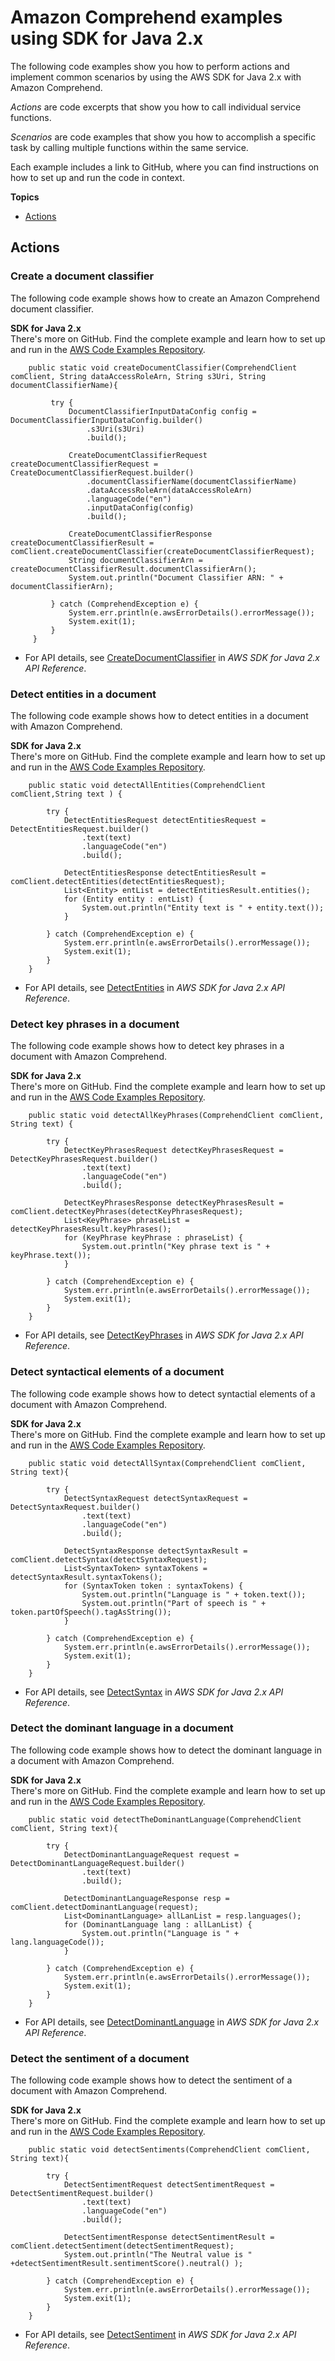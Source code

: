 # Amazon Comprehend examples using SDK for Java 2\.x<a name="java_comprehend_code_examples"></a>

The following code examples show you how to perform actions and implement common scenarios by using the AWS SDK for Java 2\.x with Amazon Comprehend\.

*Actions* are code excerpts that show you how to call individual service functions\.

*Scenarios* are code examples that show you how to accomplish a specific task by calling multiple functions within the same service\.

Each example includes a link to GitHub, where you can find instructions on how to set up and run the code in context\.

**Topics**
+ [Actions](#actions)

## Actions<a name="actions"></a>

### Create a document classifier<a name="comprehend_CreateDocumentClassifier_java_topic"></a>

The following code example shows how to create an Amazon Comprehend document classifier\.

**SDK for Java 2\.x**  
 There's more on GitHub\. Find the complete example and learn how to set up and run in the [AWS Code Examples Repository](https://github.com/awsdocs/aws-doc-sdk-examples/tree/main/javav2/example_code/comprehend#readme)\. 
  

```
    public static void createDocumentClassifier(ComprehendClient comClient, String dataAccessRoleArn, String s3Uri, String documentClassifierName){

         try {
             DocumentClassifierInputDataConfig config = DocumentClassifierInputDataConfig.builder()
                 .s3Uri(s3Uri)
                 .build();

             CreateDocumentClassifierRequest createDocumentClassifierRequest = CreateDocumentClassifierRequest.builder()
                 .documentClassifierName(documentClassifierName)
                 .dataAccessRoleArn(dataAccessRoleArn)
                 .languageCode("en")
                 .inputDataConfig(config)
                 .build();

             CreateDocumentClassifierResponse createDocumentClassifierResult = comClient.createDocumentClassifier(createDocumentClassifierRequest);
             String documentClassifierArn = createDocumentClassifierResult.documentClassifierArn();
             System.out.println("Document Classifier ARN: " + documentClassifierArn);

         } catch (ComprehendException e) {
             System.err.println(e.awsErrorDetails().errorMessage());
             System.exit(1);
         }
     }
```
+  For API details, see [CreateDocumentClassifier](https://docs.aws.amazon.com/goto/SdkForJavaV2/comprehend-2017-11-27/CreateDocumentClassifier) in *AWS SDK for Java 2\.x API Reference*\. 

### Detect entities in a document<a name="comprehend_DetectEntities_java_topic"></a>

The following code example shows how to detect entities in a document with Amazon Comprehend\.

**SDK for Java 2\.x**  
 There's more on GitHub\. Find the complete example and learn how to set up and run in the [AWS Code Examples Repository](https://github.com/awsdocs/aws-doc-sdk-examples/tree/main/javav2/example_code/comprehend#readme)\. 
  

```
    public static void detectAllEntities(ComprehendClient comClient,String text ) {

        try {
            DetectEntitiesRequest detectEntitiesRequest = DetectEntitiesRequest.builder()
                .text(text)
                .languageCode("en")
                .build();

            DetectEntitiesResponse detectEntitiesResult = comClient.detectEntities(detectEntitiesRequest);
            List<Entity> entList = detectEntitiesResult.entities();
            for (Entity entity : entList) {
                System.out.println("Entity text is " + entity.text());
            }

        } catch (ComprehendException e) {
            System.err.println(e.awsErrorDetails().errorMessage());
            System.exit(1);
        }
    }
```
+  For API details, see [DetectEntities](https://docs.aws.amazon.com/goto/SdkForJavaV2/comprehend-2017-11-27/DetectEntities) in *AWS SDK for Java 2\.x API Reference*\. 

### Detect key phrases in a document<a name="comprehend_DetectKeyPhrases_java_topic"></a>

The following code example shows how to detect key phrases in a document with Amazon Comprehend\.

**SDK for Java 2\.x**  
 There's more on GitHub\. Find the complete example and learn how to set up and run in the [AWS Code Examples Repository](https://github.com/awsdocs/aws-doc-sdk-examples/tree/main/javav2/example_code/comprehend#readme)\. 
  

```
    public static void detectAllKeyPhrases(ComprehendClient comClient, String text) {

        try {
            DetectKeyPhrasesRequest detectKeyPhrasesRequest = DetectKeyPhrasesRequest.builder()
                .text(text)
                .languageCode("en")
                .build();

            DetectKeyPhrasesResponse detectKeyPhrasesResult = comClient.detectKeyPhrases(detectKeyPhrasesRequest);
            List<KeyPhrase> phraseList = detectKeyPhrasesResult.keyPhrases();
            for (KeyPhrase keyPhrase : phraseList) {
                System.out.println("Key phrase text is " + keyPhrase.text());
            }

        } catch (ComprehendException e) {
            System.err.println(e.awsErrorDetails().errorMessage());
            System.exit(1);
        }
    }
```
+  For API details, see [DetectKeyPhrases](https://docs.aws.amazon.com/goto/SdkForJavaV2/comprehend-2017-11-27/DetectKeyPhrases) in *AWS SDK for Java 2\.x API Reference*\. 

### Detect syntactical elements of a document<a name="comprehend_DetectSyntax_java_topic"></a>

The following code example shows how to detect syntactial elements of a document with Amazon Comprehend\.

**SDK for Java 2\.x**  
 There's more on GitHub\. Find the complete example and learn how to set up and run in the [AWS Code Examples Repository](https://github.com/awsdocs/aws-doc-sdk-examples/tree/main/javav2/example_code/comprehend#readme)\. 
  

```
    public static void detectAllSyntax(ComprehendClient comClient, String text){

        try {
            DetectSyntaxRequest detectSyntaxRequest = DetectSyntaxRequest.builder()
                .text(text)
                .languageCode("en")
                .build();

            DetectSyntaxResponse detectSyntaxResult = comClient.detectSyntax(detectSyntaxRequest);
            List<SyntaxToken> syntaxTokens = detectSyntaxResult.syntaxTokens();
            for (SyntaxToken token : syntaxTokens) {
                System.out.println("Language is " + token.text());
                System.out.println("Part of speech is " + token.partOfSpeech().tagAsString());
            }

        } catch (ComprehendException e) {
            System.err.println(e.awsErrorDetails().errorMessage());
            System.exit(1);
        }
    }
```
+  For API details, see [DetectSyntax](https://docs.aws.amazon.com/goto/SdkForJavaV2/comprehend-2017-11-27/DetectSyntax) in *AWS SDK for Java 2\.x API Reference*\. 

### Detect the dominant language in a document<a name="comprehend_DetectDominantLanguage_java_topic"></a>

The following code example shows how to detect the dominant language in a document with Amazon Comprehend\.

**SDK for Java 2\.x**  
 There's more on GitHub\. Find the complete example and learn how to set up and run in the [AWS Code Examples Repository](https://github.com/awsdocs/aws-doc-sdk-examples/tree/main/javav2/example_code/comprehend#readme)\. 
  

```
    public static void detectTheDominantLanguage(ComprehendClient comClient, String text){

        try {
            DetectDominantLanguageRequest request = DetectDominantLanguageRequest.builder()
                .text(text)
                .build();

            DetectDominantLanguageResponse resp = comClient.detectDominantLanguage(request);
            List<DominantLanguage> allLanList = resp.languages();
            for (DominantLanguage lang : allLanList) {
                System.out.println("Language is " + lang.languageCode());
            }

        } catch (ComprehendException e) {
            System.err.println(e.awsErrorDetails().errorMessage());
            System.exit(1);
        }
    }
```
+  For API details, see [DetectDominantLanguage](https://docs.aws.amazon.com/goto/SdkForJavaV2/comprehend-2017-11-27/DetectDominantLanguage) in *AWS SDK for Java 2\.x API Reference*\. 

### Detect the sentiment of a document<a name="comprehend_DetectSentiment_java_topic"></a>

The following code example shows how to detect the sentiment of a document with Amazon Comprehend\.

**SDK for Java 2\.x**  
 There's more on GitHub\. Find the complete example and learn how to set up and run in the [AWS Code Examples Repository](https://github.com/awsdocs/aws-doc-sdk-examples/tree/main/javav2/example_code/comprehend#readme)\. 
  

```
    public static void detectSentiments(ComprehendClient comClient, String text){

        try {
            DetectSentimentRequest detectSentimentRequest = DetectSentimentRequest.builder()
                .text(text)
                .languageCode("en")
                .build();

            DetectSentimentResponse detectSentimentResult = comClient.detectSentiment(detectSentimentRequest);
            System.out.println("The Neutral value is " +detectSentimentResult.sentimentScore().neutral() );

        } catch (ComprehendException e) {
            System.err.println(e.awsErrorDetails().errorMessage());
            System.exit(1);
        }
    }
```
+  For API details, see [DetectSentiment](https://docs.aws.amazon.com/goto/SdkForJavaV2/comprehend-2017-11-27/DetectSentiment) in *AWS SDK for Java 2\.x API Reference*\. 